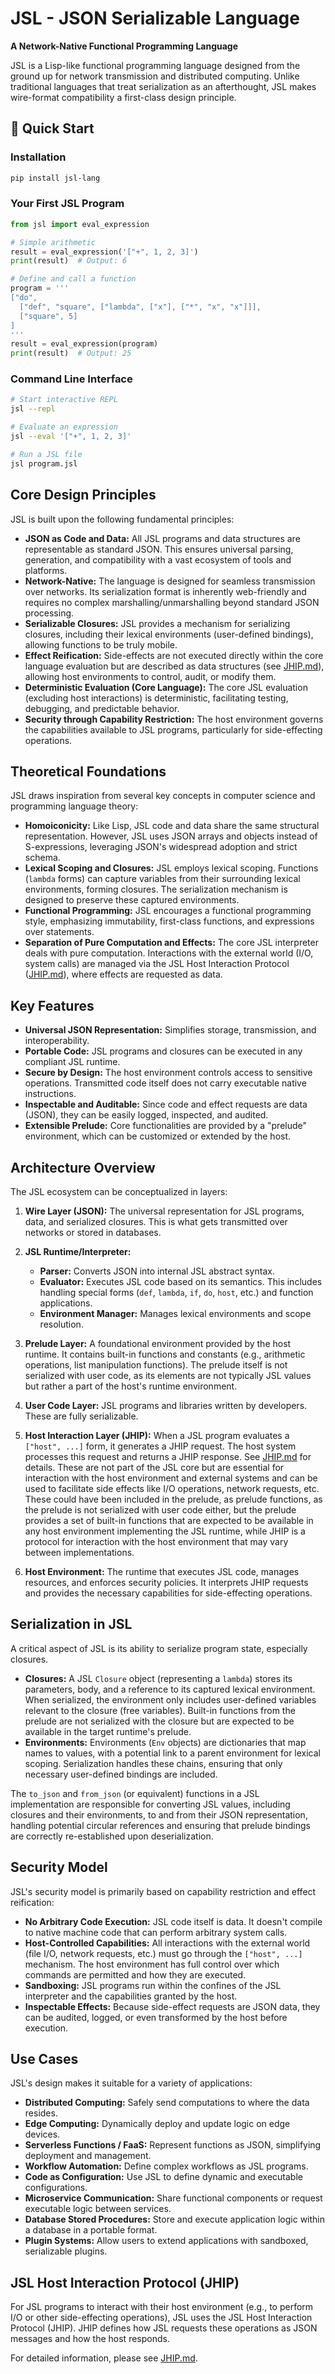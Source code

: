 # JSL - JSON Serializable Language

**A Network-Native Functional Programming Language**

JSL is a Lisp-like functional programming language designed from the ground up for network transmission and distributed computing. Unlike traditional languages that treat serialization as an afterthought, JSL makes wire-format compatibility a first-class design principle.

## 🚀 Quick Start

### Installation

```bash
pip install jsl-lang
```

### Your First JSL Program

```python
from jsl import eval_expression

# Simple arithmetic
result = eval_expression('["+", 1, 2, 3]')
print(result)  # Output: 6

# Define and call a function
program = '''
["do",
  ["def", "square", ["lambda", ["x"], ["*", "x", "x"]]],
  ["square", 5]
]
'''
result = eval_expression(program)
print(result)  # Output: 25
```

### Command Line Interface

```bash
# Start interactive REPL
jsl --repl

# Evaluate an expression
jsl --eval '["+", 1, 2, 3]'

# Run a JSL file
jsl program.jsl
```

## Core Design Principles

JSL is built upon the following fundamental principles:

- **JSON as Code and Data:** All JSL programs and data structures are representable as standard JSON. This ensures universal parsing, generation, and compatibility with a vast ecosystem of tools and platforms.
- **Network-Native:** The language is designed for seamless transmission over networks. Its serialization format is inherently web-friendly and requires no complex marshalling/unmarshalling beyond standard JSON processing.
- **Serializable Closures:** JSL provides a mechanism for serializing closures, including their lexical environments (user-defined bindings), allowing functions to be truly mobile.
- **Effect Reification:** Side-effects are not executed directly within the core language evaluation but are described as data structures (see [JHIP.md](JHIP.md)), allowing host environments to control, audit, or modify them.
- **Deterministic Evaluation (Core Language):** The core JSL evaluation (excluding host interactions) is deterministic, facilitating testing, debugging, and predictable behavior.
- **Security through Capability Restriction:** The host environment governs the capabilities available to JSL programs, particularly for side-effecting operations.

## Theoretical Foundations

JSL draws inspiration from several key concepts in computer science and programming language theory:

- **Homoiconicity:** Like Lisp, JSL code and data share the same structural representation. However, JSL uses JSON arrays and objects instead of S-expressions, leveraging JSON's widespread adoption and strict schema.
- **Lexical Scoping and Closures:** JSL employs lexical scoping. Functions (`lambda` forms) can capture variables from their surrounding lexical environments, forming closures. The serialization mechanism is designed to preserve these captured environments.
- **Functional Programming:** JSL encourages a functional programming style, emphasizing immutability, first-class functions, and expressions over statements.
- **Separation of Pure Computation and Effects:** The core JSL interpreter deals with pure computation. Interactions with the external world (I/O, system calls) are managed via the JSL Host Interaction Protocol ([JHIP.md](JHIP.md)), where effects are requested as data.

## Key Features

- **Universal JSON Representation:** Simplifies storage, transmission, and interoperability.
- **Portable Code:** JSL programs and closures can be executed in any compliant JSL runtime.
- **Secure by Design:** The host environment controls access to sensitive operations. Transmitted code itself does not carry executable native instructions.
- **Inspectable and Auditable:** Since code and effect requests are data (JSON), they can be easily logged, inspected, and audited.
- **Extensible Prelude:** Core functionalities are provided by a "prelude" environment, which can be customized or extended by the host.

## Architecture Overview

The JSL ecosystem can be conceptualized in layers:

1. **Wire Layer (JSON):** The universal representation for JSL programs, data, and serialized closures. This is what gets transmitted over networks or stored in databases.
2. **JSL Runtime/Interpreter:**
  
   - **Parser:** Converts JSON into internal JSL abstract syntax.
   - **Evaluator:** Executes JSL code based on its semantics. This includes handling special forms (`def`, `lambda`, `if`, `do`, `host`, etc.) and function applications.
   - **Environment Manager:** Manages lexical environments and scope resolution.

3. **Prelude Layer:** A foundational environment provided by the host runtime. It contains built-in functions and constants (e.g., arithmetic operations, list manipulation functions). The prelude itself is not serialized with user code, as its elements are not typically JSL values but rather a part of the host's runtime environment.
4. **User Code Layer:** JSL programs and libraries written by developers. These are fully serializable.
5. **Host Interaction Layer (JHIP):** When a JSL program evaluates a `["host", ...]` form, it generates a JHIP request. The host system processes this request and returns a JHIP response. See [JHIP.md](JHIP.md) for details. These are not part of the JSL core but are essential for interaction with the host environment and external systems and can be used to facilitate side effects like I/O operations, network requests, etc. These could have been included in the prelude, as prelude functions, as the prelude is not serialized with user code either, but the prelude provides a set of built-in functions that are expected to be available in any host environment implementing the JSL runtime, while JHIP is a protocol for interaction with the host environment that may vary between implementations.
6. **Host Environment:** The runtime that executes JSL code, manages resources, and enforces security policies. It interprets JHIP requests and provides the necessary capabilities for side-effecting operations.

## Serialization in JSL

A critical aspect of JSL is its ability to serialize program state, especially closures.

- **Closures:** A JSL `Closure` object (representing a `lambda`) stores its parameters, body, and a reference to its captured lexical environment. When serialized, the environment only includes user-defined variables relevant to the closure (free variables). Built-in functions from the prelude are not serialized with the closure but are expected to be available in the target runtime's prelude.
- **Environments:** Environments (`Env` objects) are dictionaries that map names to values, with a potential link to a parent environment for lexical scoping. Serialization handles these chains, ensuring that only necessary user-defined bindings are included.

The `to_json` and `from_json` (or equivalent) functions in a JSL implementation are responsible for converting JSL values, including closures and their environments, to and from their JSON representation, handling potential circular references and ensuring that prelude bindings are correctly re-established upon deserialization.

## Security Model

JSL's security model is primarily based on capability restriction and effect reification:

- **No Arbitrary Code Execution:** JSL code itself is data. It doesn't compile to native machine code that can perform arbitrary system calls.
- **Host-Controlled Capabilities:** All interactions with the external world (file I/O, network requests, etc.) must go through the `["host", ...]` mechanism. The host environment has full control over which commands are permitted and how they are executed.
- **Sandboxing:** JSL programs run within the confines of the JSL interpreter and the capabilities granted by the host.
- **Inspectable Effects:** Because side-effect requests are JSON data, they can be audited, logged, or even transformed by the host before execution.

## Use Cases

JSL's design makes it suitable for a variety of applications:

- **Distributed Computing:** Safely send computations to where the data resides.
- **Edge Computing:** Dynamically deploy and update logic on edge devices.
- **Serverless Functions / FaaS:** Represent functions as JSON, simplifying deployment and management.
- **Workflow Automation:** Define complex workflows as JSL programs.
- **Code as Configuration:** Use JSL to define dynamic and executable configurations.
- **Microservice Communication:** Share functional components or request executable logic between services.
- **Database Stored Procedures:** Store and execute application logic within a database in a portable format.
- **Plugin Systems:** Allow users to extend applications with sandboxed, serializable plugins.

## JSL Host Interaction Protocol (JHIP)

For JSL programs to interact with their host environment (e.g., to perform I/O or other side-effecting operations), JSL uses the JSL Host Interaction Protocol (JHIP). JHIP defines how JSL requests these operations as JSON messages and how the host responds.

For detailed information, please see [JHIP.md](JHIP.md).